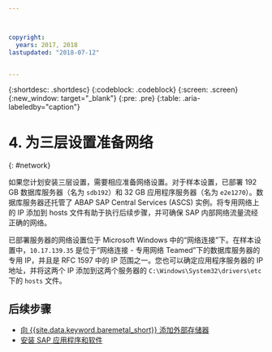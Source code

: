 ```yaml
---



copyright:
  years: 2017, 2018
lastupdated: "2018-07-12"


---
```


{:shortdesc: .shortdesc}
{:codeblock: .codeblock}
{:screen: .screen}
{:new_window: target="_blank"}
{:pre: .pre}
{:table: .aria-labeledby="caption"}

# 4. 为三层设置准备网络
{: #network}

如果您计划安装三层设置，需要相应准备网络设置。对于样本设置，已部署 192 GB 数据库服务器（名为 `sdb192`）和 32 GB 应用程序服务器（名为 `e2e1270`）。数据库服务器还托管了 ABAP SAP Central Services (ASCS) 实例。将专用网络上的 IP 添加到 hosts 文件有助于执行后续步骤，并可确保 SAP 内部网络流量流经正确的网络。

已部署服务器的网络设置位于 Microsoft Windows 中的“网络连接”下。在样本设置中，`10.17.139.35` 是位于“网络连接 - 专用网络 Teamed”下的数据库服务器的专用 IP，并且是 RFC 1597 中的 IP 范围之一。您也可以确定应用程序服务器的 IP 地址，并将这两个 IP 添加到这两个服务器的 `C:\Windows\System32\drivers\etc` 下的 `hosts` 文件。

## 后续步骤

  * [向 {{site.data.keyword.baremetal_short}} 添加外部存储器](/docs/infrastructure/sap-netweaver-ms-qrg/ms-provisioning-external-storage-to-your-server.html)
  * [安装 SAP 应用程序和软件](/docs/infrastructure/sap-netweaver-ms-qrg/ms-installing-your-SAP-landscape.html)
